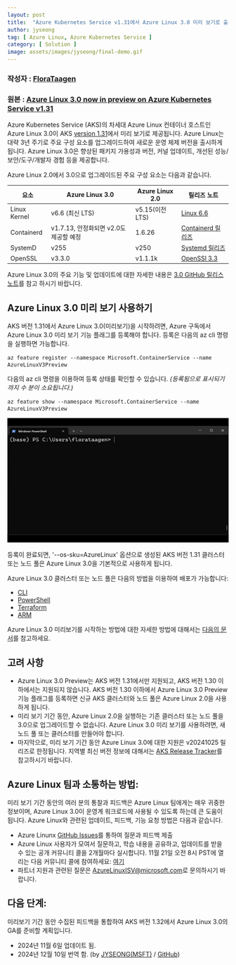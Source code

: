 ```yaml
---
layout: post
title:  "Azure Kubernetes Service v1.31에서 Azure Linux 3.0 미리 보기로 출시"
author: jyseong
tag: [ Azure Linux, Azure Kubernetes Service ]
category: [ Solution ]
image: assets/images/jyseong/final-demo.gif
---
```


### 작성자 : [FloraTaagen](https://techcommunity.microsoft.com/users/florataagen/2623154)
### 원본 : [Azure Linux 3.0 now in preview on Azure Kubernetes Service v1.31](https://techcommunity.microsoft.com/blog/linuxandopensourceblog/azure-linux-3-0-now-in-preview-on-azure-kubernetes-service-v1-31/4287229)

Azure Kubernetes Service (AKS)의 차세대 Azure Linux 컨테이너 호스트인 Azure Linux 3.0이 AKS [version 1.31](https://kubernetes.io/blog/2024/08/13/kubernetes-v1-31-release/)에서 미리 보기로 제공됩니다. Azure Linux는 대략 3년 주기로 주요 구성 요소를 업그레이드하여 새로운 운영 체제 버전을 출시하게 됩니다. Azure Linux 3.0은 향상된 패키지 가용성과 버전, 커널 업데이트, 개선된 성능/보안/도구/개발자 경험 등을 제공합니다.

Azure Linux 2.0에서 3.0으로 업그레이드된 주요 구성 요소는 다음과 같습니다.


|**요소**|**Azure Linux 3.0**|**Azure Linux 2.0**|**릴리즈 노트**|
|---|---|---|---|
|Linux Kernel|v6.6 (최신 LTS)|v5.15(이전 LTS)|[Linux 6.6](https://kernelnewbies.org/Linux_6.6)|
|Containerd|v1.7.13, 안정화되면 v2.0도 제공할 예정|1.6.26|[Containerd 릴리즈](https://github.com/containerd/containerd/releases)|
|SystemD|v255|v250|[Systemd 릴리즈](https://github.com/systemd/systemd/releases)|
|OpenSSL|v3.3.0|v1.1.1k|[OpenSSl 3.3](https://www.openssl.org/news/openssl-3.3-notes.html)|

Azure Linux 3.0의 주요 기능 및 업데이트에 대한 자세한 내용은 [3.0 GitHub 릴리스 노트](https://github.com/microsoft/azurelinux/releases/tag/3.0.20240727-3.0)를 참고 하시기 바랍니다.

## Azure Linux 3.0 미리 보기 사용하기

AKS 버전 1.31에서 Azure Linux 3.0(미리보기)을 시작하려면, Azure 구독에서 Azure Linux 3.0 미리 보기 기능 플래그를 등록해야 합니다. 등록은 다음의 az cli 명령을 실행하면 가능합니다.

```
az feature register --namespace Microsoft.ContainerService --name AzureLinuxV3Preview
```

다음의 az cli 명령을 이용하여 등록 상태를 확인할 수 있습니다. *(등록됨으로 표시되기까지 수 분이 소요됩니다.)*

```
az feature show --namespace Microsoft.ContainerService --name AzureLinuxV3Preview
```

![](../assets/images/jyseong/final-demo.gif)

등록이 완료되면, '--os-sku=AzureLinux' 옵션으로 생성된 AKS 버전 1.31 클러스터 또는 노드 풀은 Azure Linux 3.0을 기본적으로 사용하게 됩니다.

Azure Linux 3.0 클러스터 또는 노드 풀은 다음의 방법을 이용하여 배포가 가능합니다:
- [CLI](https://learn.microsoft.com/en-us/azure/azure-linux/quickstart-azure-cli)
- [PowerShell](https://learn.microsoft.com/en-us/azure/azure-linux/quickstart-azure-powershell)
- [Terraform](https://learn.microsoft.com/en-us/azure/azure-linux/quickstart-terraform)
- [ARM](https://learn.microsoft.com/en-us/azure/azure-linux/quickstart-azure-resource-manager-template)

Azure Linux 3.0 미리보기를 시작하는 방법에 대한 자세한 방법에 대해서는 [다음의 문서](https://learn.microsoft.com/en-us/azure/azure-linux/how-to-enable-azure-linux-3)를 참고하세요.

## 고려 사항

- Azure Linux 3.0 Preview는 AKS 버전 1.31에서만 지원되고, AKS 버전 1.30 이하에서는 지원되지 않습니다. AKS 버전 1.30 이하에서 Azure Linux 3.0 Preview 기능 플래그를 등록하면 신규 AKS 클러스터와 노드 풀은 Azure Linux 2.0을 사용하게 됩니다.
- 미리 보기 기간 동안, Azure Linux 2.0을 실행하는 기존 클러스터 또는 노드 풀을 3.0으로 업그레이드할 수 없습니다. Azure Linux 3.0 미리 보기를 사용하려면, 새 노드 풀 또는 클러스터를 만들어야 합니다.
- 마지막으로, 미리 보기 기간 동안 Azure Linux 3.0에 대한 지원은 v20241025 릴리즈로 한정됩니다. 지역별 최신 버전 정보에 대해서는 [AKS Release Tracker](https://releases.aks.azure.com/webpage/index.html)를 참고하시기 바랍니다.

## Azure Linux 팀과 소통하는 방법:
미리 보기 기간 동안의 여러 분의 통찰과 피드백은 Azure Linux 팀에게는 매우 귀중한 정보이며, Azure Linux 3.0이 운영계 워크로드에 사용될 수 있도록 하는데 큰 도움이 됩니다. Azure Linux와 관련된 업데이트, 피드백, 기능 요청 방법은 다음과 같습니다. 

- Azure Linunx [GitHub Issues](https://github.com/microsoft/CBL-Mariner/issues)를 통하여 질문과 피드백 제출
- Azure Linux 사용자가 모여서 질문하고, 학습 내용을 공유하고, 업데이트를 받을 수 있는 공개 커뮤니티 콜을 2개월마다 실시합니다. 11월 21일 오전 8시 PST에 열리는 다음 커뮤니티 콜에 참여하세요: [여기](https://learn.microsoft.com/en-us/azure/azure-linux/support-help#stay-connected-with-azure-linux)
- 파트너 지원과 관련된 질문은 [AzureLinuxISV@microsoft.com](mailto:AzureLinuxISV@microsoft.com)로 문의하시기 바랍니다.

## 다음 단계:
미리보기 기간 동안 수집된 피드백을 통합하여 AKS 버전 1.32에서 Azure Linux 3.0의 GA를 준비할 계획입니다.

- 2024년 11월 6일 업데이트 됨.
- 2024년 12월 10일 번역 함. (by [JYSEONG(MSFT)](https://techcommunity.microsoft.com/users/ji%20yong%20seong/219866) / [GitHub](https://github.com/jiyongseong))
